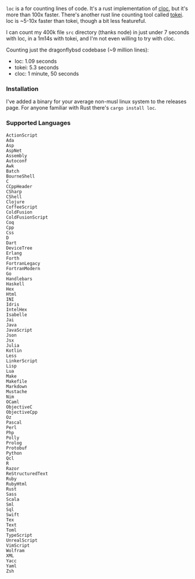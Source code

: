 `loc` is a for counting lines of code. It's a rust implementation of [cloc](http://cloc.sourceforge.net/), but it's more than 100x faster. There's another rust line counting tool called [tokei](https://github.com/Aaronepower/tokei). loc is ~5-10x faster than tokei, though a bit less featureful.

I can count my 400k file `src` directory (thanks node) in just under 7 seconds with loc, in a 1m14s with tokei, and I'm not even willing to try with cloc.

Counting just the dragonflybsd codebase (~9 million lines):
  - loc: 1.09 seconds
  - tokei: 5.3 seconds
  - cloc: 1 minute, 50 seconds

### Installation

I've added a binary for your average non-musl linux system to the releases page. For anyone familiar with Rust there's `cargo install loc`.

### Supported Languages

```
ActionScript
Ada
Asp
AspNet
Assembly
Autoconf
Awk
Batch
BourneShell
C
CCppHeader
CSharp
CShell
Clojure
CoffeeScript
ColdFusion
ColdFusionScript
Coq
Cpp
Css
D
Dart
DeviceTree
Erlang
Forth
FortranLegacy
FortranModern
Go
Handlebars
Haskell
Hex
Html
INI
Idris
IntelHex
Isabelle
Jai
Java
JavaScript
Json
Jsx
Julia
Kotlin
Less
LinkerScript
Lisp
Lua
Make
Makefile
Markdown
Mustache
Nim
OCaml
ObjectiveC
ObjectiveCpp
Oz
Pascal
Perl
Php
Polly
Prolog
Protobuf
Python
Qcl
R
Razor
ReStructuredText
Ruby
RubyHtml
Rust
Sass
Scala
Sml
Sql
Swift
Tex
Text
Toml
TypeScript
UnrealScript
VimScript
Wolfram
XML
Yacc
Yaml
Zsh
```
